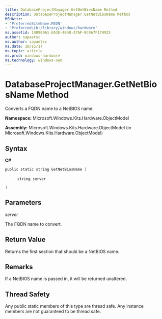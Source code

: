 ```yaml
---
title: DatabaseProjectManager.GetNetBiosName Method
description: DatabaseProjectManager.GetNetBiosName Method
MSHAttr:
- 'PreferredSiteName:MSDN'
- 'PreferredLib:/library/windows/hardware'
ms.assetid: 108909A1-EA3E-4B40-A7AF-8C0A7F174925
author: sapaetsc
ms.author: sapaetsc
ms.date: 10/15/17
ms.topic: article
ms.prod: windows-hardware
ms.technology: windows-oem
---
```


# DatabaseProjectManager.GetNetBiosName Method


Converts a FQDN name to a NetBIOS name.

**Namespace:** Microsoft.Windows.Kits.Hardware.ObjectModel

**Assembly:** Microsoft.Windows.Kits.Hardware.ObjectModel (in Microsoft.Windows.Kits.Hardware.ObjectModel)

## <span id="Syntax"></span><span id="syntax"></span><span id="SYNTAX"></span>Syntax


**C#**

`public static string GetNetBiosName (`

          `string server`

`)`

## <span id="Parameters"></span><span id="parameters"></span><span id="PARAMETERS"></span>Parameters


*server*

The FQDN name to convert.

## <span id="Return_Value"></span><span id="return_value"></span><span id="RETURN_VALUE"></span>Return Value


Returns the first section that should be a NetBIOS name.

## <span id="Remarks"></span><span id="remarks"></span><span id="REMARKS"></span>Remarks


If a NetBIOS name is passed in, it will be returned unaltered.

## <span id="Thread_Safety"></span><span id="thread_safety"></span><span id="THREAD_SAFETY"></span>Thread Safety


Any public static members of this type are thread safe. Any instance members are not guaranteed to be thread safe.

 

 






